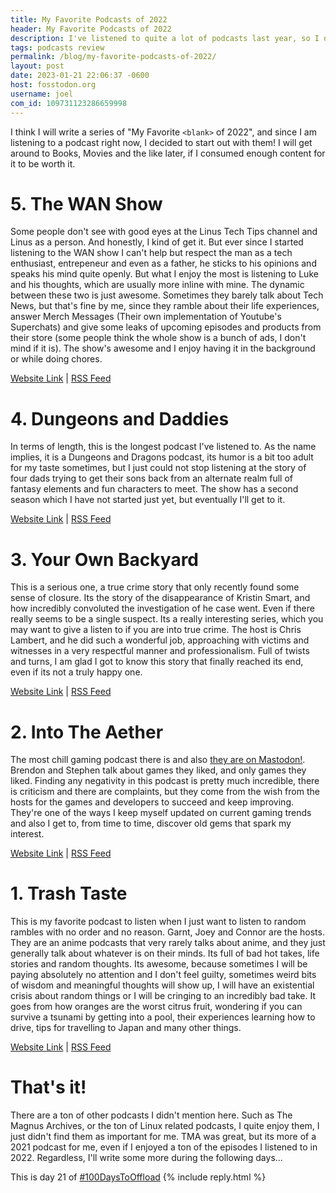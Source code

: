 ```yaml
---
title: My Favorite Podcasts of 2022
header: My Favorite Podcasts of 2022
description: I've listened to quite a lot of podcasts last year, so I decided to do some recommendations of my 5 favorite podcasts I listened in 2022 
tags: podcasts review
permalink: /blog/my-favorite-podcasts-of-2022/
layout: post
date: 2023-01-21 22:06:37 -0600
host: fosstodon.org
username: joel
com_id: 109731123286659998
---
```


I think I will write a series of "My Favorite `<blank>` of 2022", and since I am listening to a podcast right now, I decided to start out with them! I will get around to Books, Movies and the like later, if I consumed enough content for it to be worth it.

# 5. The WAN Show

Some people don't see with good eyes at the Linus Tech Tips channel and Linus as a person. And honestly, I kind of get it. But ever since I started listening to the WAN show I can't help but respect the man as a tech enthusiast, entrepeneur and even as a father, he sticks to his opinions and speaks his mind quite openly. But what I enjoy the most is listening to Luke and his thoughts, which are usually more inline with mine. The dynamic between these two is just awesome. Sometimes they barely talk about Tech News, but that's fine by me, since they ramble about their life experiences, answer Merch Messages (Their own implementation of Youtube's Superchats) and give some leaks of upcoming episodes and products from their store (some people think the whole show is a bunch of ads, I don't mind if it is). The show's awesome and I enjoy having it in the background or while doing chores.

[Website Link](https://anchor.fm/thewanshowpodcast/) | [RSS Feed](https://anchor.fm/s/3cbbb3b8/podcast/rss)

# 4. Dungeons and Daddies

In terms of length, this is the longest podcast I've listened to. As the name implies, it is a Dungeons and Dragons podcast, its humor is a bit too adult for my taste sometimes, but I just could not stop listening at the story of four dads trying to get their sons back from an alternate realm full of fantasy elements and fun characters to meet. The show has a second season which I have not started just yet, but eventually I'll get to it.

[Website Link](https://www.dungeonsanddaddies.com/) | [RSS Feed](https://feeds.acast.com/public/shows/46e42ca7-4921-5f04-a297-1970e72fd86d)

# 3. Your Own Backyard

This is a serious one, a true crime story that only recently found some sense of closure. Its the story of the disappearance of Kristin Smart, and how incredibly convoluted the investigation of he case went. Even if there really seems to be a single suspect. Its a really interesting series, which you may want to give a listen to if you are into true crime. The host is Chris Lambert, and he did such a wonderful job, approaching with victims and witnesses in a very respectful manner and professionalism. Full of twists and turns, I am glad I got to know this story that finally reached its end, even if its not a truly happy one.

[Website Link](https://www.yourownbackyardpodcast.com/) | [RSS Feed](https://yourownbackyard.libsyn.com/rss)

# 2. Into The Aether

The most chill gaming podcast there is and also [they are on Mastodon!](https://theaether.space/@intothecast). Brendon and Stephen talk about games they liked, and only games they liked. Finding any negativity in this podcast is pretty much incredible, there is criticism and there are complaints, but they come from the wish from the hosts for the games and developers to succeed and keep improving. They're one of the ways I keep myself updated on current gaming trends and also I get to, from time to time, discover old gems that spark my interest.

[Website Link](https://intothecast.online/) | [RSS Feed](https://feeds.transistor.fm/intotheaether)


# 1. Trash Taste

This is my favorite podcast to listen when I just want to listen to random rambles with no order and no reason. Garnt, Joey and Connor are the hosts. They are an anime podcasts that very rarely talks about anime, and they just generally talk about whatever is on their minds. Its full of bad hot takes, life stories and random thoughts. Its awesome, because sometimes I will be paying absolutely no attention and I don't feel guilty, sometimes weird bits of wisdom and meaningful thoughts will show up, I will have an existential crisis about random things or I will be cringing to an incredibly bad take. It goes from how oranges are the worst citrus fruit, wondering if you can survive a tsunami by getting into a pool, their experiences learning how to drive, tips for travelling to Japan and many other things.

[Website Link](https://anchor.fm/trashtaste/) | [RSS Feed](https://anchor.fm/s/62d12970/podcast/rss)

# That's it!

There are a ton of other podcasts I didn't mention here. Such as The Magnus Archives, or the ton of Linux related podcasts, I quite enjoy them, I just didn't find them as important for me. TMA was great, but its more of a 2021 podcast for me, even if I enjoyed a ton of the episodes I listened to in 2022. Regardless, I'll write some more during the following days...

This is day 21 of [#100DaysToOffload](https://100daystooffload.com)
{% include reply.html %}
